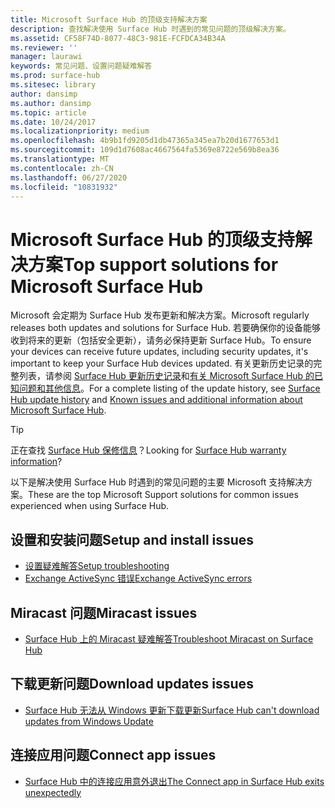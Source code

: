```yaml
---
title: Microsoft Surface Hub 的顶级支持解决方案
description: 查找解决使用 Surface Hub 时遇到的常见问题的顶级解决方案。
ms.assetid: CF58F74D-8077-48C3-981E-FCFDCA34B34A
ms.reviewer: ''
manager: laurawi
keywords: 常见问题、设置问题疑难解答
ms.prod: surface-hub
ms.sitesec: library
author: dansimp
ms.author: dansimp
ms.topic: article
ms.date: 10/24/2017
ms.localizationpriority: medium
ms.openlocfilehash: 4b9b1fd9205d1db47365a345ea7b20d1677653d1
ms.sourcegitcommit: 109d1d7608ac4667564fa5369e8722e569b8ea36
ms.translationtype: MT
ms.contentlocale: zh-CN
ms.lasthandoff: 06/27/2020
ms.locfileid: "10831932"
---
```

# <span data-ttu-id="46c66-104">Microsoft Surface Hub 的顶级支持解决方案</span><span class="sxs-lookup"><span data-stu-id="46c66-104">Top support solutions for Microsoft Surface Hub</span></span>

<span data-ttu-id="46c66-105">Microsoft 会定期为 Surface Hub 发布更新和解决方案。</span><span class="sxs-lookup"><span data-stu-id="46c66-105">Microsoft regularly releases both updates and solutions for Surface Hub.</span></span> <span data-ttu-id="46c66-106">若要确保你的设备能够收到将来的更新（包括安全更新），请务必保持更新 Surface Hub。</span><span class="sxs-lookup"><span data-stu-id="46c66-106">To ensure your devices can receive future updates, including security updates, it's important to keep your Surface Hub devices updated.</span></span> <span data-ttu-id="46c66-107">有关更新历史记录的完整列表，请参阅 [Surface Hub 更新历史记录](https://www.microsoft.com/surface/support/surface-hub/surface-hub-update-history)和[有关 Microsoft Surface Hub 的已知问题和其他信息](https://support.microsoft.com/help/4025643)。</span><span class="sxs-lookup"><span data-stu-id="46c66-107">For a complete listing of the update history, see [Surface Hub update history](https://www.microsoft.com/surface/support/surface-hub/surface-hub-update-history) and [Known issues and additional information about Microsoft Surface Hub](https://support.microsoft.com/help/4025643).</span></span>

>[!TIP]
><span data-ttu-id="46c66-108">正在查找 [Surface Hub 保修信息](https://support.microsoft.com/help/4040687/surface-surface-documents)？</span><span class="sxs-lookup"><span data-stu-id="46c66-108">Looking for [Surface Hub warranty information](https://support.microsoft.com/help/4040687/surface-surface-documents)?</span></span>

<span data-ttu-id="46c66-109">以下是解决使用 Surface Hub 时遇到的常见问题的主要 Microsoft 支持解决方案。</span><span class="sxs-lookup"><span data-stu-id="46c66-109">These are the top Microsoft Support solutions for common issues experienced when using Surface Hub.</span></span>

## <a name="setup-and-install-issues"></a><span data-ttu-id="46c66-110">设置和安装问题</span><span class="sxs-lookup"><span data-stu-id="46c66-110">Setup and install issues</span></span>

- [<span data-ttu-id="46c66-111">设置疑难解答</span><span class="sxs-lookup"><span data-stu-id="46c66-111">Setup troubleshooting</span></span>](troubleshoot-surface-hub.md#setup-troubleshooting)
- [<span data-ttu-id="46c66-112">Exchange ActiveSync 错误</span><span class="sxs-lookup"><span data-stu-id="46c66-112">Exchange ActiveSync errors</span></span>](troubleshoot-surface-hub.md#exchange-activesync-errors)

## <a name="miracast-issues"></a><span data-ttu-id="46c66-113">Miracast 问题</span><span class="sxs-lookup"><span data-stu-id="46c66-113">Miracast issues</span></span>

- [<span data-ttu-id="46c66-114">Surface Hub 上的 Miracast 疑难解答</span><span class="sxs-lookup"><span data-stu-id="46c66-114">Troubleshoot Miracast on Surface Hub</span></span>](miracast-troubleshooting.md)
 
## <a name="download-updates-issues"></a><span data-ttu-id="46c66-115">下载更新问题</span><span class="sxs-lookup"><span data-stu-id="46c66-115">Download updates issues</span></span>

- [<span data-ttu-id="46c66-116">Surface Hub 无法从 Windows 更新下载更新</span><span class="sxs-lookup"><span data-stu-id="46c66-116">Surface Hub can't download updates from Windows Update</span></span>](https://support.microsoft.com/help/3191418/surface-hub-can-t-download-updates-from-windows-update)

## <a name="connect-app-issues"></a><span data-ttu-id="46c66-117">连接应用问题</span><span class="sxs-lookup"><span data-stu-id="46c66-117">Connect app issues</span></span>

- [<span data-ttu-id="46c66-118">Surface Hub 中的连接应用意外退出</span><span class="sxs-lookup"><span data-stu-id="46c66-118">The Connect app in Surface Hub exits unexpectedly</span></span>](https://support.microsoft.com/help/3157417/the-connect-app-in-surface-hub-exits-unexpectedly)


 


 





